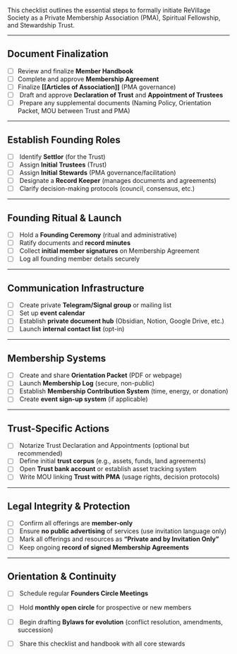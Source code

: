 
This checklist outlines the essential steps to formally initiate ReVillage Society as a Private Membership Association (PMA), Spiritual Fellowship, and Stewardship Trust.

---

## Document Finalization

- [ ] Review and finalize **Member Handbook**
- [ ] Complete and approve **Membership Agreement**
- [ ] Finalize **[[Articles of Association]]** (PMA governance)
- [ ]  Draft and approve **Declaration of Trust** and **Appointment of Trustees**
- [ ]  Prepare any supplemental documents (Naming Policy, Orientation Packet, MOU between Trust and PMA)

---

## Establish Founding Roles

- [ ]  Identify **Settlor** (for the Trust)
- [ ]  Assign **Initial Trustees** (Trust)
- [ ]  Assign **Initial Stewards** (PMA governance/facilitation)
- [ ]  Designate a **Record Keeper** (manages documents and agreements)
- [ ]  Clarify decision-making protocols (council, consensus, etc.)

---

## Founding Ritual & Launch

- [ ]  Hold a **Founding Ceremony** (ritual and administrative)
- [ ]  Ratify documents and **record minutes**
- [ ]  Collect **initial member signatures** on Membership Agreement
- [ ]  Log all founding member details securely

---

## Communication Infrastructure

- [ ]  Create private **Telegram/Signal group** or mailing list
- [ ]  Set up **event calendar**
- [ ]  Establish **private document hub** (Obsidian, Notion, Google Drive, etc.)
- [ ]  Launch **internal contact list** (opt-in)

---

## Membership Systems

- [ ]  Create and share **Orientation Packet** (PDF or webpage)
- [ ]  Launch **Membership Log** (secure, non-public)
- [ ]  Establish **Membership Contribution System** (time, energy, or donation)
- [ ]  Create **event sign-up system** (if applicable)

---

## Trust-Specific Actions

- [ ]  Notarize Trust Declaration and Appointments (optional but recommended)
- [ ]  Define initial **trust corpus** (e.g., assets, funds, land agreements)
- [ ]  Open **Trust bank account** or establish asset tracking system
- [ ]  Write MOU linking **Trust with PMA** (usage rights, decision protocols)

---

## Legal Integrity & Protection

- [ ]  Confirm all offerings are **member-only**
- [ ]  Ensure **no public advertising** of services (use invitation language only)
- [ ]  Mark all offerings and resources as **“Private and by Invitation Only”**
- [ ]  Keep ongoing **record of signed Membership Agreements**

---

## Orientation & Continuity

- [ ]  Schedule regular **Founders Circle Meetings**
- [ ]  Hold **monthly open circle** for prospective or new members
- [ ]  Begin drafting **Bylaws for evolution** (conflict resolution, amendments, succession)
- [ ]  Share this checklist and handbook with all core stewards

